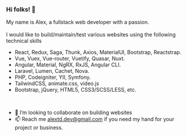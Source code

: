 ### Hi folks! 👋

My name is Alex, a fullstack web developer with a passion.
<br />
<br />
I would like to build/maintain/test various websites using the following technical skills

- React, Redux, Saga, Thunk, Axios, MaterialUI, Bootstrap, Reactstrap.
- Vue, Vuex, Vue-router, Vuetify, Quasar, Nuxt.
- Angular, Material, NgRX, RxJS, Angular CLI.
- Laravel, Lumen, Cachet, Nova.
- PHP, Codeigniter, YII, Symfony.
- TailwindCSS, animate.css, video.js
- Bootstrap, jQuery, HTML5, CSS3/SCSS/LESS, etc.

<br />

- 👯 I’m looking to collaborate on building websites
- 📫 Reach me alextd.dev@gmail.com if you need my hand for your project or business.
